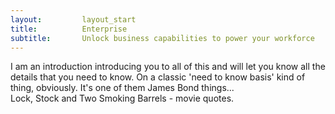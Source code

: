 ```yaml
---
layout:			layout_start
title:			Enterprise
subtitle:		Unlock business capabilities to power your workforce
---
```

I am an introduction introducing you to all of this and will let you know all the details that you need to know. 
On a classic 'need to know basis' kind of thing, obviously. It's one of them James Bond things...    
Lock, Stock and Two Smoking Barrels - movie quotes.